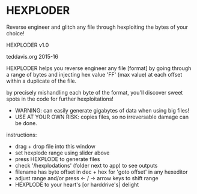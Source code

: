 # HEXPLODER
Reverse engineer and glitch any file through hexploiting the bytes of your choice!

HEXPLODER v1.0

teddavis.org 2015-16

HEXPLODER helps you reverse engineer any file [format] 
by going through a range of bytes and injecting hex value 'FF' (max value) 
at each offset within a duplicate of the file. 

by precisely mishandling each byte of the format, 
you'll discover sweet spots in the code for further hexploitations! 

* WARNING: can easily generate gigabytes of data when using big files!
* USE AT YOUR OWN RISK: copies files, so no irreversable damage can be done.


instructions:
- drag + drop file into this window
- set hexplode range using slider above
- press HEXPLODE to generate files
- check '/hexplodations' (folder next to app) to see outputs
- filename has byte offset in dec + hex for 'goto offset' in any hexeditor 
- adjust range and/or press <- / -> arrow keys to shift range 
- HEXPLODE to your heart's [or harddrive's] delight
